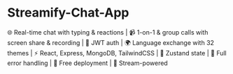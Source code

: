 # Streamify-Chat-App
 🌐 Real-time chat with typing &amp; reactions | 📹 1-on-1 &amp; group calls with screen share &amp; recording | 🔐 JWT auth | 🌍 Language exchange with 32 themes | ⚡ React, Express, MongoDB, TailwindCSS | 🧠 Zustand state | 🚨 Full error handling | 🚀 Free deployment | 🎯 Stream-powered
